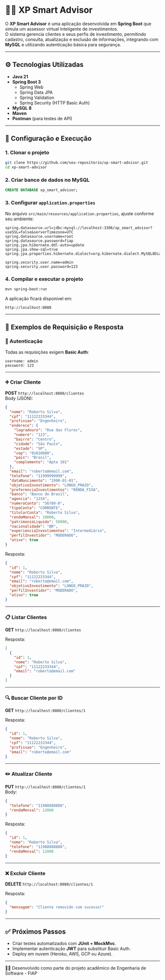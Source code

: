 # 🧑‍💻 XP Smart Advisor

O **XP Smart Advisor** é uma aplicação desenvolvida em **Spring Boot** que simula um assessor virtual inteligente de investimentos.  
O sistema gerencia clientes e seus perfis de investimento, permitindo cadastro, consulta, atualização e exclusão de informações, integrando com **MySQL** e utilizando autenticação básica para segurança.

---

## ⚙️ Tecnologias Utilizadas

- **Java 21**
- **Spring Boot 3**
  - Spring Web
  - Spring Data JPA
  - Spring Validation
  - Spring Security (HTTP Basic Auth)
- **MySQL 8**
- **Maven**
- **Postman** (para testes de API)

---

## 🚀 Configuração e Execução

### 1. Clonar o projeto
```bash
git clone https://github.com/seu-repositorio/xp-smart-advisor.git
cd xp-smart-advisor
```

### 2. Criar banco de dados no MySQL
```sql
CREATE DATABASE xp_smart_advisor;
```

### 3. Configurar `application.properties`
No arquivo `src/main/resources/application.properties`, ajuste conforme seu ambiente:

```properties
spring.datasource.url=jdbc:mysql://localhost:3306/xp_smart_advisor?useSSL=false&serverTimezone=UTC
spring.datasource.username=root
spring.datasource.password=fiap
spring.jpa.hibernate.ddl-auto=update
spring.jpa.show-sql=true
spring.jpa.properties.hibernate.dialect=org.hibernate.dialect.MySQL8Dialect

spring.security.user.name=admin
spring.security.user.password=123
```

### 4. Compilar e executar o projeto
```bash
mvn spring-boot:run
```

A aplicação ficará disponível em:
```
http://localhost:8080
```

---

## 📌 Exemplos de Requisição e Resposta

### 🔑 Autenticação
Todas as requisições exigem **Basic Auth**:  
```
username: admin
password: 123
```

---

### ➕ Criar Cliente
**POST** `http://localhost:8080/clientes`  
Body (JSON):
```json
{
  "nome": "Roberto Silva",
  "cpf": "11122233344",
  "profissao": "Engenheiro",
  "endereco": {
    "logradouro": "Rua das Flores",
    "numero": "123",
    "bairro": "Centro",
    "cidade": "São Paulo",
    "estado": "SP",
    "cep": "01010000",
    "pais": "Brasil",
    "complemento": "Apto 101"
  },
  "email": "roberto@email.com",
  "telefone": "11999999999",
  "dataNascimento": "1990-01-01",
  "objetivoInvestimento": "LONGO_PRAZO",
  "preferenciaInvestimentos": "RENDA_FIXA",
  "banco": "Banco do Brasil",
  "agencia": "1234",
  "numeroConta": "56789-0",
  "tipoConta": "CORRENTE",
  "titularConta": "Roberto Silva",
  "rendaMensal": 10000,
  "patrimonioLiquido": 50000,
  "nacionalidade": "BR",
  "experienciaInvestimentos": "Intermediário",
  "perfilInvestidor": "MODERADO",
  "ativo": true
}
```

Resposta:
```json
{
  "id": 1,
  "nome": "Roberto Silva",
  "cpf": "11122233344",
  "email": "roberto@email.com",
  "objetivoInvestimento": "LONGO_PRAZO",
  "perfilInvestidor": "MODERADO",
  "ativo": true
}
```

---

### 📋 Listar Clientes
**GET** `http://localhost:8080/clientes`  

Resposta:
```json
[
  {
    "id": 1,
    "nome": "Roberto Silva",
    "cpf": "11122233344",
    "email": "roberto@email.com"
  }
]
```

---

### 🔍 Buscar Cliente por ID
**GET** `http://localhost:8080/clientes/1`

Resposta:
```json
{
  "id": 1,
  "nome": "Roberto Silva",
  "cpf": "11122233344",
  "profissao": "Engenheiro",
  "email": "roberto@email.com"
}
```

---

### ✏️ Atualizar Cliente
**PUT** `http://localhost:8080/clientes/1`  
Body:
```json
{
  "telefone": "11988888888",
  "rendaMensal": 12000
}
```

Resposta:
```json
{
  "id": 1,
  "nome": "Roberto Silva",
  "telefone": "11988888888",
  "rendaMensal": 12000
}
```

---

### ❌ Excluir Cliente
**DELETE** `http://localhost:8080/clientes/1`  

Resposta:
```json
{
  "mensagem": "Cliente removido com sucesso!"
}
```

---

## ✅ Próximos Passos
- Criar testes automatizados com **JUnit + MockMvc**.  
- Implementar autenticação **JWT** para substituir Basic Auth.  
- Deploy em nuvem (Heroku, AWS, GCP ou Azure).  

---
👨‍💻 Desenvolvido como parte do projeto acadêmico de Engenharia de Software - FIAP
